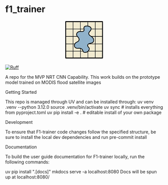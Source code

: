 # f1_trainer

<p align="center">
    <img src="docs/img/f1.png" alt="icefabric" width="25%"/>
</p>

[![Ruff](https://img.shields.io/endpoint?url=https://raw.githubusercontent.com/astral-sh/ruff/main/assets/badge/v2.json)](https://github.com/astral-sh/ruff)

A repo for the MVP NRT CNN Capability. This work builds on the prototype model trained on MODIS flood satellite images


Getting Started

This repo is managed through UV and can be installed through:
uv venv .venv --python 3.12.0
source .venv/bin/activate
uv sync                 # installs everything from pyproject.toml
uv pip install -e .      # editable install of your own package

Development

To ensure that F1-trainer code changes follow the specified structure, be sure to install the local dev dependencies and run pre-commit install

Documentation

To build the user guide documentation for F1-trainer locally, run the following commands:

uv pip install ".[docs]"
mkdocs serve -a localhost:8080
Docs will be spun up at localhost:8080/
